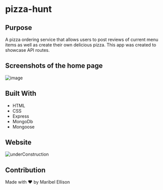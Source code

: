 # pizza-hunt

## Purpose
A pizza ordering service that allows users to post reviews of current menu items as well as create their own delicious pizza. This app was created to showcase API routes.

## Screenshots of the home page
![image](https://github.com/Mellison8186/pizza-hunt/assets/77599753/749fb6ab-0e1f-4d96-87b1-311ae21dd543)

## Built With
* HTML
* CSS
* Express
* MongoDb
* Mongoose

## Website
![underConstruction](https://github.com/Mellison8186/tech-blog/assets/77599753/ed3284dc-8543-4b6f-a36a-438dce8f4cf8)

## Contribution
Made with ❤️ by Maribel Ellison